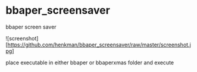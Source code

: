 # bbaper_screensaver
bbaper screen saver

![screenshot][https://github.com/henkman/bbaper_screensaver/raw/master/screenshot.jpg]

place executable in either bbaper or bbaperxmas folder and execute
